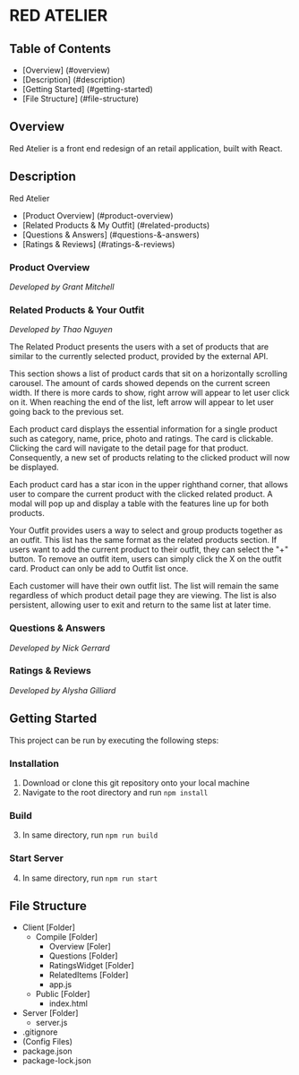 # RED ATELIER 

## Table of Contents
- [Overview] (#overview)
- [Description] (#description)
- [Getting Started] (#getting-started)
- [File Structure] (#file-structure)

## Overview
Red Atelier is a front end redesign of an retail application, built with React. 

## Description
Red Atelier 

- [Product Overview] (#product-overview)
- [Related Products & My Outfit] (#related-products)
- [Questions & Answers] (#questions-&-answers)
- [Ratings & Reviews] (#ratings-&-reviews)

### Product Overview
_Developed by Grant Mitchell_

### Related Products & Your Outfit
_Developed by Thao Nguyen_

The Related Product presents the users with a set of products that are similar to the currently selected product, provided by the external API. 

This section shows a list of product cards that sit on a horizontally scrolling carousel. The amount of cards showed depends on the current screen width. If there is more cards to show, right arrow will appear to let user click on it. When reaching the end of the list, left arrow will appear to let user going back to the previous set. 



Each product card displays the essential information for a single product such as category, name, price, photo and ratings. The card is clickable. Clicking the card will navigate to the detail page for that product. Consequently, a new set of products relating to the clicked product will now be displayed. 


Each product card has a star icon in the upper righthand corner, that allows user to compare the current product with the clicked related product. A modal will pop up and display a table with the features line up for both products. 



Your Outfit provides users a way to select and group products together as an outfit. This list has the same format as the related products section. If users want to add the current product to their outfit, they can select the "+" button. To remove an outfit item, users can simply click the X on the outfit card. Product can only be add to Outfit list once. 

Each customer will have their own outfit list. The list will remain the same regardless of which product detail page they are viewing. The list is also persistent, allowing user to exit and return to the same list at later time. 


### Questions & Answers
_Developed by Nick Gerrard_

### Ratings & Reviews
_Developed by Alysha Gilliard_

## Getting Started
This project can be run by executing the following steps:
### Installation 
1. Download or clone this git repository onto your local machine
2. Navigate to the root directory and run `npm install`

### Build
3. In same directory, run `npm run build`

### Start Server
4. In same directory, run `npm run start`

## File Structure
- Client [Folder]
    - Compile [Folder]
        - Overview [Foler]
        - Questions [Folder]
        - RatingsWidget [Folder]
        - RelatedItems [Folder]
        - app.js
    - Public [Folder]
        - index.html
- Server [Folder]
    - server.js
- .gitignore
- (Config Files)
- package.json
- package-lock.json

